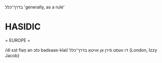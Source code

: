 בדרך־כּלל
'generally, as a rule'

HASIDIC
=======
= EUROPE = 

/di ɛst fiʁn̩ an ɔtɔ bədɛʁəx-klal/ דו וועסט פֿירן אַן אויטאָ בדרך־כּלל {London, Izzy Jacob}